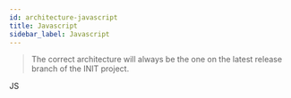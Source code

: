 ```yaml
---
id: architecture-javascript
title: Javascript
sidebar_label: Javascript
---
```


> The correct architecture will always be the one on the latest release branch of the INIT project.

JS
